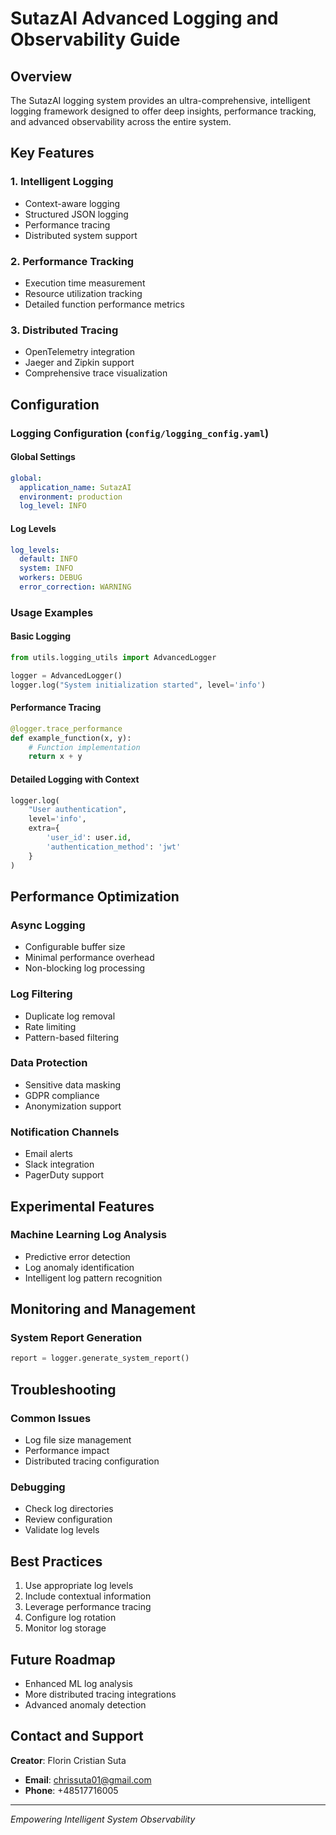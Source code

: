 # SutazAI Advanced Logging and Observability Guide

## Overview

The SutazAI logging system provides an ultra-comprehensive, intelligent logging framework designed to offer deep insights, performance tracking, and advanced observability across the entire system.

## Key Features

### 1. Intelligent Logging

- Context-aware logging
- Structured JSON logging
- Performance tracing
- Distributed system support

### 2. Performance Tracking

- Execution time measurement
- Resource utilization tracking
- Detailed function performance metrics

### 3. Distributed Tracing

- OpenTelemetry integration
- Jaeger and Zipkin support
- Comprehensive trace visualization

## Configuration

### Logging Configuration (`config/logging_config.yaml`)

#### Global Settings

```yaml
global:
  application_name: SutazAI
  environment: production
  log_level: INFO
```

#### Log Levels

```yaml
log_levels:
  default: INFO
  system: INFO
  workers: DEBUG
  error_correction: WARNING
```

### Usage Examples

#### Basic Logging

```python
from utils.logging_utils import AdvancedLogger

logger = AdvancedLogger()
logger.log("System initialization started", level='info')
```

#### Performance Tracing

```python
@logger.trace_performance
def example_function(x, y):
    # Function implementation
    return x + y
```

#### Detailed Logging with Context

```python
logger.log(
    "User authentication", 
    level='info', 
    extra={
        'user_id': user.id,
        'authentication_method': 'jwt'
    }
)
```

## Performance Optimization

### Async Logging

- Configurable buffer size
- Minimal performance overhead
- Non-blocking log processing

### Log Filtering

- Duplicate log removal
- Rate limiting
- Pattern-based filtering


### Data Protection

- Sensitive data masking
- GDPR compliance
- Anonymization support

### Notification Channels

- Email alerts
- Slack integration
- PagerDuty support

## Experimental Features

### Machine Learning Log Analysis

- Predictive error detection
- Log anomaly identification
- Intelligent log pattern recognition

## Monitoring and Management

### System Report Generation

```python
report = logger.generate_system_report()
```

## Troubleshooting

### Common Issues

- Log file size management
- Performance impact
- Distributed tracing configuration

### Debugging

- Check log directories
- Review configuration
- Validate log levels

## Best Practices

1. Use appropriate log levels
2. Include contextual information
3. Leverage performance tracing
4. Configure log rotation
5. Monitor log storage

## Future Roadmap

- Enhanced ML log analysis
- More distributed tracing integrations
- Advanced anomaly detection

## Contact and Support

**Creator**: Florin Cristian Suta

- **Email**: <chrissuta01@gmail.com>
- **Phone**: +48517716005

---

*Empowering Intelligent System Observability*
